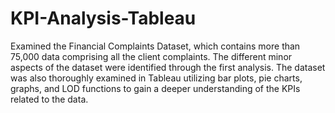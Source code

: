 # KPI-Analysis-Tableau
Examined the Financial Complaints Dataset, which contains more than 75,000 data comprising all the client complaints. The different minor aspects of the dataset were identified through the first analysis. The dataset was also thoroughly examined in Tableau utilizing bar plots, pie charts, graphs, and LOD functions to gain a deeper understanding of the KPIs related to the data.
